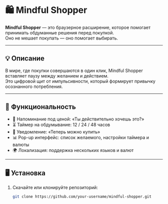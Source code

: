 # 🛍️ Mindful Shopper

**Mindful Shopper** — это браузерное расширение, которое помогает принимать обдуманные решения перед покупкой.  
Оно не мешает покупать — оно помогает выбирать.

---

## 💡 Описание

В мире, где покупки совершаются в один клик, Mindful Shopper вставляет паузу между желанием и действием.  
Это цифровой щит от импульсивности, который формирует привычку осознанного потребления.

---

## 🔧 Функциональность

- 💬 Напоминание под ценой: «Ты действительно хочешь это?»
- ⏳ Таймер на обдумывание: 12 / 24 / 48 часов
- 🔔 Уведомление: «Теперь можно купить»
- 📊 Pop-up интерфейс: список желаемого, настройки таймера и валюты
- 🌍 Локализация: поддержка нескольких языков и валют

---

## 🖥️ Установка

1. Скачайте или клонируйте репозиторий:
   ```bash
   git clone https://github.com/your-username/mindful-shopper.git
